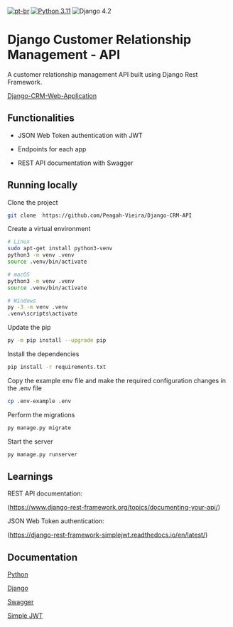 [![pt-br](https://img.shields.io/badge/lang-pt--br-green.svg)](https://github.com/Peagah-Vieira/Django-CRM-API/blob/main/README_BR.md)
[![Python 3.11](https://img.shields.io/badge/python-3.11-yellow.svg)](https://www.python.org/downloads/release/python-360/)
![Django 4.2](https://img.shields.io/badge/Django-4.2-green.svg)
# Django Customer Relationship Management - API

A customer relationship management API built using Django Rest Framework.

[Django-CRM-Web-Application](https://github.com/Peagah-Vieira/Django-CRM-Web-Application)

## Functionalities

- JSON Web Token authentication with JWT

- Endpoints for each app

- REST API documentation with Swagger

## Running locally

Clone the project

```bash
git clone  https://github.com/Peagah-Vieira/Django-CRM-API
```

Create a virtual environment

```bash
# Linux
sudo apt-get install python3-venv    
python3 -m venv .venv
source .venv/bin/activate

# macOS
python3 -m venv .venv
source .venv/bin/activate

# Windows
py -3 -m venv .venv
.venv\scripts\activate
```

Update the pip

```bash
py -m pip install --upgrade pip
```

Install the dependencies

```bash
pip install -r requirements.txt
```

Copy the example env file and make the required configuration changes in the .env file

```bash
cp .env-example .env
```

Perform the migrations

```bash
py manage.py migrate
```

Start the server

```bash
py manage.py runserver
```

## Learnings

REST API documentation:

(https://www.django-rest-framework.org/topics/documenting-your-api/)

JSON Web Token authentication:

(https://django-rest-framework-simplejwt.readthedocs.io/en/latest/)

## Documentation

[Python](https://www.python.org)

[Django](https://www.djangoproject.com)

[Swagger](https://django-rest-swagger.readthedocs.io/en/latest/)

[Simple JWT](https://django-rest-framework-simplejwt.readthedocs.io/en/latest/getting_started.html)
